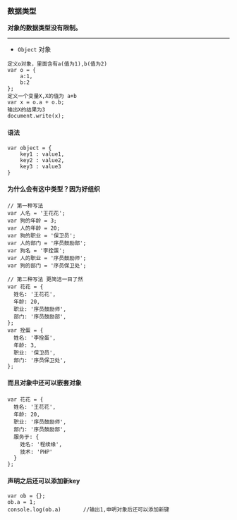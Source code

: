 
### 数据类型
**对象的数据类型没有限制。**

------------
- `Object` 对象
```
定义o对象，里面含有a(值为1),b(值为2)
var o = {
    a:1,
    b:2
};
定义一个变量X,X的值为 a+b
var x = o.a + o.b;
输出X的结果为3
document.write(x);
```
#### 语法
```
var object = {
    key1 : value1,
    key2 : value2,
    key3 : value3
}
```
#### 为什么会有这中类型？因为好组织
```
// 第一种写法
var 人名 = '王花花';
var 狗的年龄 = 3;
var 人的年龄 = 20;
var 狗的职业 = '保卫员';
var 人的部门 = '序员鼓励部';
var 狗名 = '李拴蛋';
var 人的职业 = '序员鼓励师';
var 狗的部门 = '序员保卫处';

// 第二种写法 更简洁一目了然
var 花花 = {
  姓名: '王花花',
  年龄: 20,
  职业: '序员鼓励师',
  部门: '序员鼓励部',
};
var 拴蛋 = {
  姓名: '李拴蛋',
  年龄: 3,
  职业: '保卫员',
  部门: '序员保卫处',
};
```
#### 而且对象中还可以嵌套对象
```
var 花花 = {
  姓名: '王花花',
  年龄: 20,
  职业: '序员鼓励师',
  部门: '序员鼓励部',
  服务于: {
    姓名: '程续缘',
    技术: 'PHP'
  }
};
```
#### 声明之后还可以添加新key
```
var ob = {};
ob.a = 1;
console.log(ob.a)       //输出1,申明对象后还可以添加新键
```